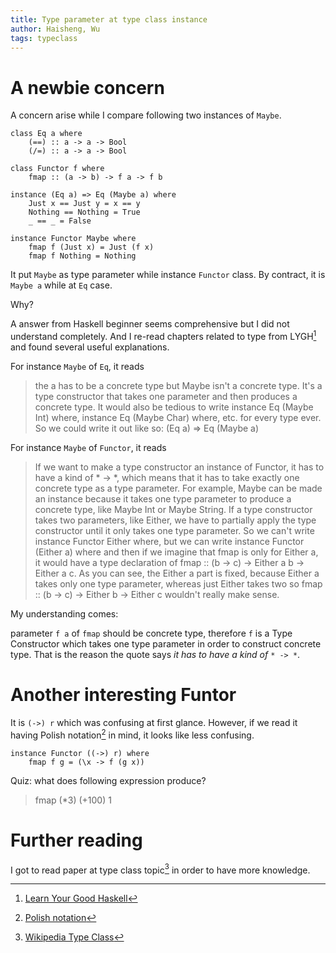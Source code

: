 ```yaml
---
title: Type parameter at type class instance
author: Haisheng, Wu
tags: typeclass
---
```


# A newbie concern

A concern arise while I compare following two instances of `Maybe`.

~~~~~
class Eq a where  
    (==) :: a -> a -> Bool  
    (/=) :: a -> a -> Bool 

class Functor f where
    fmap :: (a -> b) -> f a -> f b

instance (Eq a) => Eq (Maybe a) where
    Just x == Just y = x == y  
    Nothing == Nothing = True  
    _ == _ = False  

instance Functor Maybe where
    fmap f (Just x) = Just (f x)  
    fmap f Nothing = Nothing 

~~~~~

It put `Maybe` as type parameter while instance `Functor` class.
By contract, it is `Maybe a` while at `Eq` case.

Why?

A answer from Haskell beginner seems comprehensive but I did not understand completely. And I re-read chapters related to type from LYGH[^LYGH] and found several useful explanations.

For instance `Maybe` of `Eq`, it reads

> the a has to be a concrete type but Maybe isn't a concrete type. It's a type constructor that takes one parameter and then produces a concrete type. 
> It would also be tedious to write instance Eq (Maybe Int) where, instance Eq (Maybe Char) where, etc. for every type ever. So we could write it out like so: (Eq a) => Eq (Maybe a)

For instance `Maybe` of `Functor`, it reads

> If we want to make a type constructor an instance of Functor, it has to have a kind of * -> *, which means that it has to take exactly one concrete type as a type parameter. For example, Maybe can be made an instance because it takes one type parameter to produce a concrete type, like Maybe Int or Maybe String. If a type constructor takes two parameters, like Either, we have to partially apply the type constructor until it only takes one type parameter. So we can't write instance Functor Either where, but we can write instance Functor (Either a) where and then if we imagine that fmap is only for Either a, it would have a type declaration of fmap :: (b -> c) -> Either a b -> Either a c. As you can see, the Either a part is fixed, because Either a takes only one type parameter, whereas just Either takes two so fmap :: (b -> c) -> Either b -> Either c wouldn't really make sense.

My understanding comes:

parameter `f a` of `fmap` should be concrete type, therefore `f` is a Type Constructor which takes one type parameter in order to construct concrete type. That is the reason the quote says *it has to have a kind of* `* -> *`.

# Another interesting Funtor

It is `(->) r` which was confusing at first glance. However, if we read it having Polish notation[^polish] in mind, it looks like less confusing.

~~~~~~
instance Functor ((->) r) where  
    fmap f g = (\x -> f (g x))
~~~~~~

Quiz: what does following expression produce?

> fmap (*3) (+100) 1

# Further reading

I got to read paper at type class topic[^typeclass] in order to have more knowledge.

[^LYGH]: [Learn Your Good Haskell](http://learnyouahaskell.com)
[^typeclass]: [Wikipedia Type Class](http://en.wikipedia.org/wiki/Type_class)
[^polish]: [Polish notation](http://en.wikipedia.org/wiki/Polish_notation)
